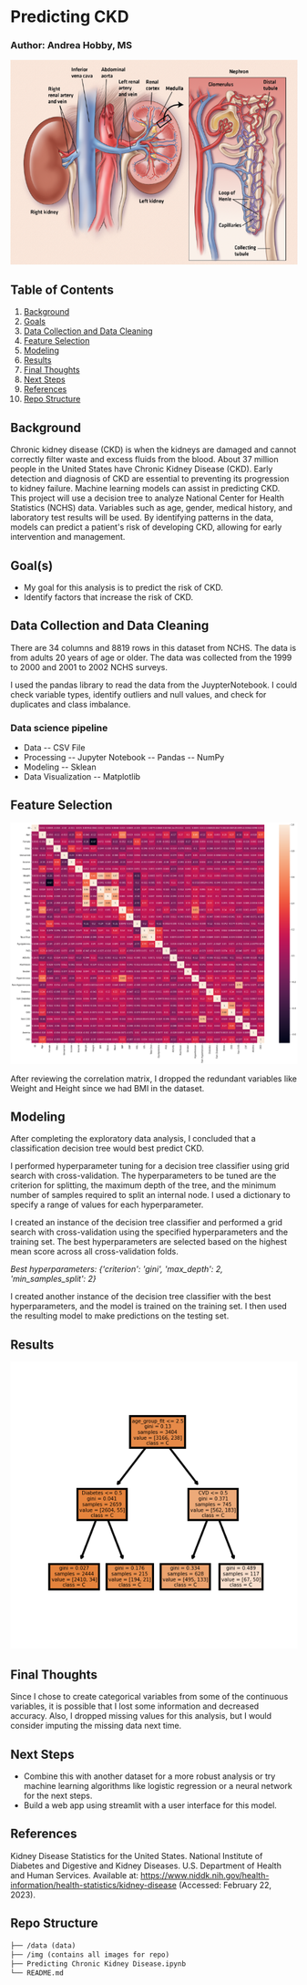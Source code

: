 # Predicting CKD
### Author: Andrea Hobby, MS

![kidney](img/fnalkidney-comp_1087848275.png)

## Table of Contents
1. [Background](#background)
2. [Goals](#goals)
3. [Data Collection and Data Cleaning](#DataCollectionandDataCleaning)
4. [Feature Selection](#FeatureSelection)
5. [Modeling](#modeling)
6. [Results](#Results)
7. [Final Thoughts](#FinalThoughts)
8. [Next Steps](#NextSteps)
9. [References](#References)
10. [Repo Structure](#repo)


<a name="background"/>

## Background
Chronic kidney disease (CKD) is when the kidneys are damaged and cannot correctly filter waste and excess fluids from the blood. About 37 million people in the United States have Chronic Kidney Disease (CKD). Early detection and diagnosis of CKD are essential to preventing its progression to kidney failure. Machine learning models can assist in predicting CKD. This project will use a decision tree to analyze National Center for Health Statistics (NCHS) data. Variables such as age, gender, medical history, and laboratory test results will be used. By identifying patterns in the data, models can predict a patient's risk of developing CKD, allowing for early intervention and management. 

<a name="goals"/>

## Goal(s)
- My goal for this analysis is to predict the risk of CKD. 
- Identify factors that increase the risk of CKD. 

<a name="DataCollectionandDataCleaning"/>

## Data Collection and Data Cleaning
There are 34 columns and 8819 rows in this dataset from NCHS. The data is from adults 20 years of age or older. 
The data was collected from the 1999 to 2000 and 2001 to 2002 NCHS surveys.

I used the pandas library to read the data from the JuypterNotebook.  I could check variable types, identify outliers and null values, and check for duplicates and class imbalance.

### Data science pipeline 
- Data
-- CSV File
- Processing
-- Jupyter Notebook
-- Pandas
-- NumPy
- Modeling
-- Sklean
- Data Visualization
-- Matplotlib

<a name="FeatureSelection"/>

## Feature Selection

![corr](img/correlation%20matrix.png)


After reviewing the correlation matrix, I dropped the redundant variables like Weight and Height since we had BMI in the dataset. 

<a name="modeling"/>

## Modeling
After completing the exploratory data analysis, I concluded that a classification decision tree would best predict CKD. 

I performed hyperparameter tuning for a decision tree classifier using grid search with cross-validation. The hyperparameters to be tuned are the criterion for splitting, the maximum depth of the tree, and the minimum number of samples required to split an internal node. I used a dictionary to specify a range of values for each hyperparameter.

I created an instance of the decision tree classifier and performed a grid search with cross-validation using the specified hyperparameters and the training set. The best hyperparameters are selected based on the highest mean score across all cross-validation folds.

_Best hyperparameters:  {'criterion': 'gini', 'max_depth': 2, 'min_samples_split': 2}_

I created another instance of the decision tree classifier with the best hyperparameters, and the model is trained on the training set. I then used the resulting model to make predictions on the testing set.


<a name="Results"/>

## Results
![dt](img/decisiontree.png)

<a name="FinalThoughts"/>

## Final Thoughts
Since I chose to create categorical variables from some of the continuous variables, it is possible that I lost some information and decreased accuracy. 
Also, I dropped missing values for this analysis, but I would consider imputing the missing data next time. 

<a name="NextSteps"/>

## Next Steps
- Combine this with another dataset for a more robust analysis or try machine learning algorithms like logistic regression or a neural network for the next steps. 
- Build a web app using streamlit with a user interface for this model. 

<a name="References"/>

## References
Kidney Disease Statistics for the United States. National Institute of Diabetes and Digestive and Kidney Diseases. U.S. Department of Health and Human Services. Available at: https://www.niddk.nih.gov/health-information/health-statistics/kidney-disease (Accessed: February 22, 2023). 

<a name="repo"/>

## Repo Structure
```
├── /data (data)
├── /img (contains all images for repo)
├── Predicting Chronic Kidney Disease.ipynb
└── README.md

